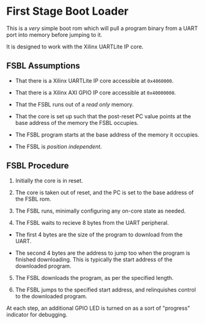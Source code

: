 
# First Stage Boot Loader

This is a *very* simple boot rom which will pull a program binary
from a UART port into memory before jumping to it.

It is designed to work with the Xilinx UARTLite IP core.

## FSBL Assumptions

- That there is a Xilinx UARTLite IP core accessible at
  `0x4060000`.

- That there is a Xilinx AXI GPIO IP core accessible at
  `0x40000000`.

- That the FSBL runs out of a *read only* memory.

- That the core is set up such that the post-reset PC value points
  at the base address of the memory the FSBL occupies.

- The FSBL program starts at the base address of the memory it
  occupies.

- The FSBL is *position independent*.

## FSBL Procedure

1. Initially the core is in reset.

2. The core is taken out of reset, and the PC is set to the
   base address of the FSBL rom.

3. The FSBL runs, minimally configuring any on-core state as needed.

4. The FSBL waits to recieve 8 bytes from the UART peripheral.

  - The first 4 bytes are the size of the program to download from the
    UART.

  - The second 4 bytes are the address to jump too when the program is
    finished downloading. This is typically the start address of the
    downloaded program.

5. The FSBL downloads the program, as per the specified length.

6. The FSBL jumps to the specified start address, and relinquishes
   control to the downloaded program.

At each step, an additional GPIO LED is turned on as a sort of "progress"
indicator for debugging.

